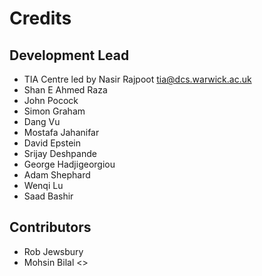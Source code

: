 Credits
=======

Development Lead
----------------

- TIA Centre led by Nasir Rajpoot <tia@dcs.warwick.ac.uk>
- Shan E Ahmed Raza  <shaneahmed>
- John Pocock <John-P>
- Simon Graham <simongraham>
- Dang Vu <vqdang>
- Mostafa Jahanifar <mostafajahanifar>
- David Epstein <DavidBAEpstein>
- Srijay Deshpande <Srijay-lab>
- George Hadjigeorgiou <ghadjigeorghiou>
- Adam Shephard <adamshephard>
- Wenqi Lu <wenqi006>
- Saad Bashir <rajasaad>

Contributors
------------

- Rob Jewsbury <R-J96>
- Mohsin Bilal <>
